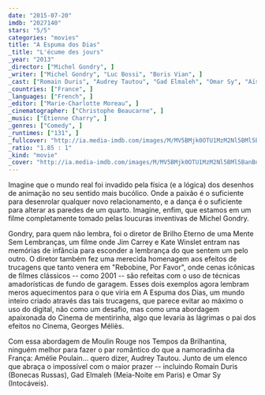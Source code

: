 ```yaml
---
date: "2015-07-20"
imdb: "2027140"
stars: "5/5"
categories: "movies"
title: "A Espuma dos Dias"
_title: "L'écume des jours"
_year: "2013"
_director: ["Michel Gondry", ]
_writer: ["Michel Gondry", "Luc Bossi", "Boris Vian", ]
_cast: ["Romain Duris", "Audrey Tautou", "Gad Elmaleh", "Omar Sy", "Aïssa Maïga", "Charlotte Le Bon", "Sacha Bourdo", "Vincent Rottiers", "Philippe Torreton", ]
_countries: ["France", ]
_languages: ["French", ]
_editor: ["Marie-Charlotte Moreau", ]
_cinematographer: ["Christophe Beaucarne", ]
_music: ["Étienne Charry", ]
_genres: ["Comedy", ]
_runtimes: ["131", ]
_fullcover: "http://ia.media-imdb.com/images/M/MV5BMjk0OTU1MzM2Nl5BMl5BanBnXkFtZTgwNzY4MjQ4MTE@.jpg"
_ratio: "1.85 : 1"
_kind: "movie"
_cover: "http://ia.media-imdb.com/images/M/MV5BMjk0OTU1MzM2Nl5BMl5BanBnXkFtZTgwNzY4MjQ4MTE@._V1._SX96_SY140_.jpg"
---
```

Imagine que o mundo real foi invadido pela física (e a lógica) dos desenhos de animação no seu sentido mais bucólico. Onde a paixão é o suficiente para desenrolar qualquer novo relacionamento, e a dança é o suficiente para alterar as paredes de um quarto. Imagine, enfim, que estamos em um filme completamente tomado pelas loucuras inventivas de Michel Gondry.

Gondry, para quem não lembra, foi o diretor de Brilho Eterno de uma Mente Sem Lembranças, um filme onde Jim Carrey e Kate Winslet entram nas memórias de infância para esconder a lembrança do que sentem um pelo outro. O diretor também fez uma merecida homenagem aos efeitos de trucagens que tanto venera em "Rebobine, Por Favor", onde cenas icônicas de filmes clássicos -- como 2001 -- são refeitas com o uso de técnicas amadorísticas de fundo de garagem. Esses dois exemplos agora lembram meros aquecimentos para o que viria em A Espuma dos Dias, um mundo inteiro criado através das tais trucagens, que parece evitar ao máximo o uso do digital, não como um desafio, mas como uma abordagem apaixonada do Cinema de mentirinha, algo que levaria às lágrimas o pai dos efeitos no Cinema, Georges Méliès.

Com essa abordagem de Moulin Rouge nos Tempos da Brilhantina, ninguém melhor para fazer o par romântico do que a namoradinha da França: Amélie Poulain... quero dizer, Audrey Tautou. Junto de um elenco que abraça o impossível com o maior prazer -- incluindo Romain Duris (Bonecas Russas), Gad Elmaleh (Meia-Noite em Paris) e Omar Sy (Intocáveis).
